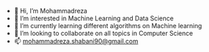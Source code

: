 - 👋 Hi, I’m Mohammadreza 
- 👀 I’m interested in Machine Learning and Data Science
- 🌱 I’m currently learning different algorithms on Machine learning
- 💞️ I’m looking to collaborate on all topics in Computer Science
- 📫 mohammadreza.shabani90@gmail.com

<!---
Shahram-73/Shahram-73 is a ✨ special ✨ repository because its `README.md` (this file) appears on your GitHub profile.
You can click the Preview link to take a look at your changes.
--->
